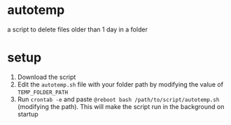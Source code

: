 # autotemp
a script to delete files older than 1 day in a folder

# setup
1. Download the script
2. Edit the `autotemp.sh` file with your folder path by modifying the value of `TEMP_FOLDER_PATH` 
3. Run `crontab -e` and paste `@reboot bash /path/to/script/autotemp.sh` (modifying the path). This will make the script run in the background on startup

